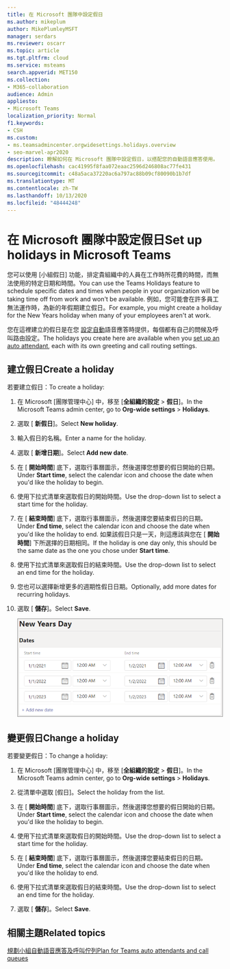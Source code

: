 ```yaml
---
title: 在 Microsoft 團隊中設定假日
ms.author: mikeplum
author: MikePlumleyMSFT
manager: serdars
ms.reviewer: oscarr
ms.topic: article
ms.tgt.pltfrm: cloud
ms.service: msteams
search.appverid: MET150
ms.collection:
- M365-collaboration
audience: Admin
appliesto:
- Microsoft Teams
localization_priority: Normal
f1.keywords:
- CSH
ms.custom:
- ms.teamsadmincenter.orgwidesettings.holidays.overview
- seo-marvel-apr2020
description: 瞭解如何在 Microsoft 團隊中設定假日，以搭配您的自動語音應答使用。
ms.openlocfilehash: cac41995f8faa072eaac2596d246808ac77fe431
ms.sourcegitcommit: c48a5aca37220ac6a797ac88b09cf80090b1b7df
ms.translationtype: MT
ms.contentlocale: zh-TW
ms.lasthandoff: 10/13/2020
ms.locfileid: "48444248"
---
```

# <a name="set-up-holidays-in-microsoft-teams"></a><span data-ttu-id="f21d9-103">在 Microsoft 團隊中設定假日</span><span class="sxs-lookup"><span data-stu-id="f21d9-103">Set up holidays in Microsoft Teams</span></span>

<span data-ttu-id="f21d9-104">您可以使用 [小組假日] 功能，排定貴組織中的人員在工作時所花費的時間，而無法使用的特定日期和時間。</span><span class="sxs-lookup"><span data-stu-id="f21d9-104">You can use the Teams Holidays feature to schedule specific dates and times when people in your organization will be taking time off from work and won't be available.</span></span> <span data-ttu-id="f21d9-105">例如，您可能會在許多員工無法運作時，為新的年假期建立假日。</span><span class="sxs-lookup"><span data-stu-id="f21d9-105">For example, you might create a holiday for the New Years holiday when many of your employees aren't at work.</span></span>

<span data-ttu-id="f21d9-106">您在這裡建立的假日是在您 [設定自動](create-a-phone-system-auto-attendant.md)語音應答時提供，每個都有自己的問候及呼叫路由設定。</span><span class="sxs-lookup"><span data-stu-id="f21d9-106">The holidays you create here are available when you [set up an auto attendant](create-a-phone-system-auto-attendant.md), each with its own greeting and call routing settings.</span></span>

## <a name="create-a-holiday"></a><span data-ttu-id="f21d9-107">建立假日</span><span class="sxs-lookup"><span data-stu-id="f21d9-107">Create a holiday</span></span>

<span data-ttu-id="f21d9-108">若要建立假日：</span><span class="sxs-lookup"><span data-stu-id="f21d9-108">To create a holiday:</span></span>

1. <span data-ttu-id="f21d9-109">在 Microsoft [團隊管理中心] 中，移至 [**全組織的設定**  >  **假日**]。</span><span class="sxs-lookup"><span data-stu-id="f21d9-109">In the Microsoft Teams admin center, go to **Org-wide settings** > **Holidays**.</span></span>

2. <span data-ttu-id="f21d9-110">選取 [ **新假日**]。</span><span class="sxs-lookup"><span data-stu-id="f21d9-110">Select **New holiday**.</span></span>

3. <span data-ttu-id="f21d9-111">輸入假日的名稱。</span><span class="sxs-lookup"><span data-stu-id="f21d9-111">Enter a name for the holiday.</span></span>

4. <span data-ttu-id="f21d9-112">選取 [ **新增日期**]。</span><span class="sxs-lookup"><span data-stu-id="f21d9-112">Select **Add new date**.</span></span>

5. <span data-ttu-id="f21d9-113">在 [ **開始時間**] 底下，選取行事曆圖示，然後選擇您想要的假日開始的日期。</span><span class="sxs-lookup"><span data-stu-id="f21d9-113">Under **Start time**, select the calendar icon and choose the date when you'd like the holiday to begin.</span></span>

6. <span data-ttu-id="f21d9-114">使用下拉式清單來選取假日的開始時間。</span><span class="sxs-lookup"><span data-stu-id="f21d9-114">Use the drop-down list to select a start time for the holiday.</span></span>

7. <span data-ttu-id="f21d9-115">在 [ **結束時間**] 底下，選取行事曆圖示，然後選擇您要結束假日的日期。</span><span class="sxs-lookup"><span data-stu-id="f21d9-115">Under **End time**, select the calendar icon and choose the date when you'd like the holiday to end.</span></span> <span data-ttu-id="f21d9-116">如果該假日只是一天，則這應該與您在 [ **開始時間**] 下所選擇的日期相同。</span><span class="sxs-lookup"><span data-stu-id="f21d9-116">If the holiday is one day only, this should be the same date as the one you chose under **Start time**.</span></span>

8. <span data-ttu-id="f21d9-117">使用下拉式清單來選取假日的結束時間。</span><span class="sxs-lookup"><span data-stu-id="f21d9-117">Use the drop-down list to select an end time for the holiday.</span></span>

9. <span data-ttu-id="f21d9-118">您也可以選擇新增更多的週期性假日日期。</span><span class="sxs-lookup"><span data-stu-id="f21d9-118">Optionally, add more dates for recurring holidays.</span></span>

10. <span data-ttu-id="f21d9-119">選取 [ **儲存**]。</span><span class="sxs-lookup"><span data-stu-id="f21d9-119">Select **Save**.</span></span>

    ![](media/holidays-set-up.png)

## <a name="change-a-holiday"></a><span data-ttu-id="f21d9-120">變更假日</span><span class="sxs-lookup"><span data-stu-id="f21d9-120">Change a holiday</span></span>

<span data-ttu-id="f21d9-121">若要變更假日：</span><span class="sxs-lookup"><span data-stu-id="f21d9-121">To change a holiday:</span></span>

1. <span data-ttu-id="f21d9-122">在 Microsoft [團隊管理中心] 中，移至 [**全組織的設定**  >  **假日**]。</span><span class="sxs-lookup"><span data-stu-id="f21d9-122">In the Microsoft Teams admin center, go to **Org-wide settings** > **Holidays**.</span></span>

2. <span data-ttu-id="f21d9-123">從清單中選取 [假日]。</span><span class="sxs-lookup"><span data-stu-id="f21d9-123">Select the holiday from the list.</span></span>

3. <span data-ttu-id="f21d9-124">在 [ **開始時間**] 底下，選取行事曆圖示，然後選擇您想要的假日開始的日期。</span><span class="sxs-lookup"><span data-stu-id="f21d9-124">Under **Start time**, select the calendar icon and choose the date when you'd like the holiday to begin.</span></span>

4. <span data-ttu-id="f21d9-125">使用下拉式清單來選取假日的開始時間。</span><span class="sxs-lookup"><span data-stu-id="f21d9-125">Use the drop-down list to select a start time for the holiday.</span></span>

5. <span data-ttu-id="f21d9-126">在 [ **結束時間**] 底下，選取行事曆圖示，然後選擇您要結束假日的日期。</span><span class="sxs-lookup"><span data-stu-id="f21d9-126">Under **End time**, select the calendar icon and choose the date when you'd like the holiday to end.</span></span> 

6. <span data-ttu-id="f21d9-127">使用下拉式清單來選取假日的結束時間。</span><span class="sxs-lookup"><span data-stu-id="f21d9-127">Use the drop-down list to select an end time for the holiday.</span></span>

7. <span data-ttu-id="f21d9-128">選取 [ **儲存**]。</span><span class="sxs-lookup"><span data-stu-id="f21d9-128">Select **Save**.</span></span>

## <a name="related-topics"></a><span data-ttu-id="f21d9-129">相關主題</span><span class="sxs-lookup"><span data-stu-id="f21d9-129">Related topics</span></span>

[<span data-ttu-id="f21d9-130">規劃小組自動語音應答及呼叫佇列</span><span class="sxs-lookup"><span data-stu-id="f21d9-130">Plan for Teams auto attendants and call queues</span></span>](plan-auto-attendant-call-queue.md)
